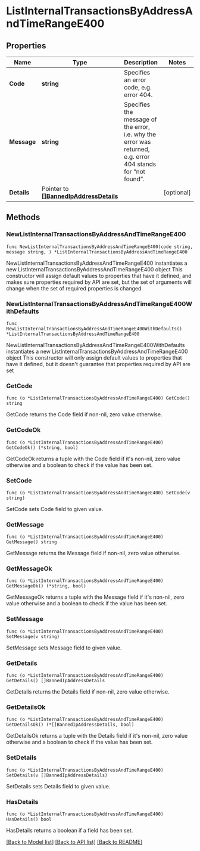 # ListInternalTransactionsByAddressAndTimeRangeE400

## Properties

Name | Type | Description | Notes
------------ | ------------- | ------------- | -------------
**Code** | **string** | Specifies an error code, e.g. error 404. | 
**Message** | **string** | Specifies the message of the error, i.e. why the error was returned, e.g. error 404 stands for “not found”. | 
**Details** | Pointer to [**[]BannedIpAddressDetails**](BannedIpAddressDetails.md) |  | [optional] 

## Methods

### NewListInternalTransactionsByAddressAndTimeRangeE400

`func NewListInternalTransactionsByAddressAndTimeRangeE400(code string, message string, ) *ListInternalTransactionsByAddressAndTimeRangeE400`

NewListInternalTransactionsByAddressAndTimeRangeE400 instantiates a new ListInternalTransactionsByAddressAndTimeRangeE400 object
This constructor will assign default values to properties that have it defined,
and makes sure properties required by API are set, but the set of arguments
will change when the set of required properties is changed

### NewListInternalTransactionsByAddressAndTimeRangeE400WithDefaults

`func NewListInternalTransactionsByAddressAndTimeRangeE400WithDefaults() *ListInternalTransactionsByAddressAndTimeRangeE400`

NewListInternalTransactionsByAddressAndTimeRangeE400WithDefaults instantiates a new ListInternalTransactionsByAddressAndTimeRangeE400 object
This constructor will only assign default values to properties that have it defined,
but it doesn't guarantee that properties required by API are set

### GetCode

`func (o *ListInternalTransactionsByAddressAndTimeRangeE400) GetCode() string`

GetCode returns the Code field if non-nil, zero value otherwise.

### GetCodeOk

`func (o *ListInternalTransactionsByAddressAndTimeRangeE400) GetCodeOk() (*string, bool)`

GetCodeOk returns a tuple with the Code field if it's non-nil, zero value otherwise
and a boolean to check if the value has been set.

### SetCode

`func (o *ListInternalTransactionsByAddressAndTimeRangeE400) SetCode(v string)`

SetCode sets Code field to given value.


### GetMessage

`func (o *ListInternalTransactionsByAddressAndTimeRangeE400) GetMessage() string`

GetMessage returns the Message field if non-nil, zero value otherwise.

### GetMessageOk

`func (o *ListInternalTransactionsByAddressAndTimeRangeE400) GetMessageOk() (*string, bool)`

GetMessageOk returns a tuple with the Message field if it's non-nil, zero value otherwise
and a boolean to check if the value has been set.

### SetMessage

`func (o *ListInternalTransactionsByAddressAndTimeRangeE400) SetMessage(v string)`

SetMessage sets Message field to given value.


### GetDetails

`func (o *ListInternalTransactionsByAddressAndTimeRangeE400) GetDetails() []BannedIpAddressDetails`

GetDetails returns the Details field if non-nil, zero value otherwise.

### GetDetailsOk

`func (o *ListInternalTransactionsByAddressAndTimeRangeE400) GetDetailsOk() (*[]BannedIpAddressDetails, bool)`

GetDetailsOk returns a tuple with the Details field if it's non-nil, zero value otherwise
and a boolean to check if the value has been set.

### SetDetails

`func (o *ListInternalTransactionsByAddressAndTimeRangeE400) SetDetails(v []BannedIpAddressDetails)`

SetDetails sets Details field to given value.

### HasDetails

`func (o *ListInternalTransactionsByAddressAndTimeRangeE400) HasDetails() bool`

HasDetails returns a boolean if a field has been set.


[[Back to Model list]](../README.md#documentation-for-models) [[Back to API list]](../README.md#documentation-for-api-endpoints) [[Back to README]](../README.md)


